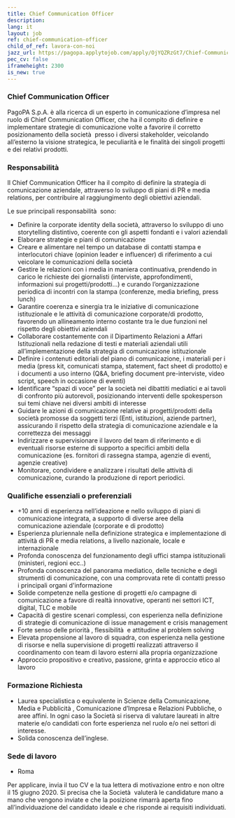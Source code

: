 ```yaml
---
title: Chief Communication Officer
description:
lang: it
layout: job
ref: chief-communication-officer
child_of_ref: lavora-con-noi
jazz_url: https://pagopa.applytojob.com/apply/OjYQZRzGt7/Chief-Communication-Officer
pec_cv: false
iframeheight: 2300
is_new: true
---
```


### Chief Communication Officer
PagoPA S.p.A. è alla ricerca di un esperto in comunicazione d’impresa nel ruolo di Chief Communication Officer, che ha il compito di definire e implementare strategie di comunicazione volte a favorire il corretto posizionamento della società  presso i diversi stakeholder, veicolando all’esterno la visione strategica, le peculiarità e le finalità dei singoli progetti e dei relativi prodotti. 


### Responsabilità 

Il Chief Communication Officer ha il compito di definire la strategia di comunicazione aziendale, attraverso lo sviluppo di piani di PR e media relations, per contribuire al raggiungimento degli obiettivi aziendali.

Le sue principali responsabilità  sono:
* Definire la corporate identity della società, attraverso lo sviluppo di uno storytelling distintivo, coerente con gli aspetti fondanti e i valori aziendali
* Elaborare strategie e piani di comunicazione
* Creare e alimentare nel tempo un database di contatti stampa e interlocutori chiave (opinion leader e influencer) di riferimento a cui veicolare le comunicazioni della società
* Gestire le relazioni con i media in maniera continuativa, prendendo in carico le richieste dei giornalisti (interviste, approfondimenti, informazioni sui progetti/prodotti...) e curando l’organizzazione periodica di incontri con la stampa (conferenze, media briefing, press lunch) 
* Garantire coerenza e sinergia tra le iniziative di comunicazione istituzionale e le attività di comunicazione corporate/di prodotto, favorendo un allineamento interno costante tra le due funzioni nel rispetto degli obiettivi aziendali 
* Collaborare costantemente con il Dipartimento Relazioni a Affari Istituzionali nella redazione di testi e materiali aziendali utili all’implementazione della strategia di comunicazione istituzionale
* Definire i contenuti editoriali del piano di comunicazione, i materiali per i media (press kit, comunicati stampa, statement, fact sheet di prodotto) e i documenti a uso interno (Q&A, briefing document pre-interviste, video script, speech in occasione di eventi)
* Identificare “spazi di voce” per la società nei dibattiti mediatici e ai tavoli di confronto più autorevoli, posizionando interventi delle spokesperson sui temi chiave nei diversi ambiti di interesse
* Guidare le azioni di comunicazione relative ai progetti/prodotti della società promosse da soggetti terzi (Enti, istituzioni, aziende partner), assicurando il rispetto della strategia di comunicazione aziendale e la correttezza dei messaggi
* Indirizzare e supervisionare il lavoro del team di riferimento e di eventuali risorse esterne di supporto a specifici ambiti della comunicazione (es. fornitori di rassegna stampa, agenzie di eventi, agenzie creative) 
* Monitorare, condividere e analizzare i risultati delle attività di comunicazione, curando la produzione di report periodici.


### Qualifiche essenziali o preferenziali

* +10 anni di esperienza nell’ideazione e nello sviluppo di piani di comunicazione integrata, a supporto di diverse aree della comunicazione aziendale (corporate e di prodotto)
* Esperienza pluriennale nella definizione strategica e implementazione di attività di PR e media relations, a livello nazionale, locale e internazionale 
* Profonda conoscenza del funzionamento degli uffici stampa istituzionali (ministeri, regioni ecc..)
* Profonda conoscenza del panorama mediatico, delle tecniche e degli strumenti di comunicazione, con una comprovata rete di contatti presso i principali organi d'informazione 
* Solide competenze nella gestione di progetti e/o campagne di comunicazione a favore di realtà innovative, operanti nei settori ICT, digital, TLC e mobile
* Capacità di gestire scenari complessi, con esperienza nella definizione di strategie di comunicazione di issue management e crisis management
* Forte senso delle priorità , flessibilità  e attitudine al problem solving
* Elevata propensione al lavoro di squadra, con esperienza nella gestione di risorse e nella supervisione di progetti realizzati attraverso il coordinamento con team di lavoro esterni alla propria organizzazione
* Approccio propositivo e creativo, passione, grinta e approccio etico al lavoro

### Formazione Richiesta

* Laurea specialistica o equivalente in Scienze della Comunicazione, Media e Pubblicità , Comunicazione d’Impresa e Relazioni Pubbliche, o aree affini. In ogni caso la Società si riserva di valutare laureati in altre materie e/o candidati con forte esperienza nel ruolo e/o nei settori di interesse.
* Solida conoscenza dell’inglese.

### Sede di lavoro

* Roma

Per applicare, invia il tuo CV e la tua lettera di motivazione entro e non oltre il 15 giugno 2020. Si precisa che la Società  valuterà le candidature mano a mano che vengono inviate e che la posizione rimarrà aperta fino all’individuazione del candidato ideale e che risponde ai requisiti individuati.

